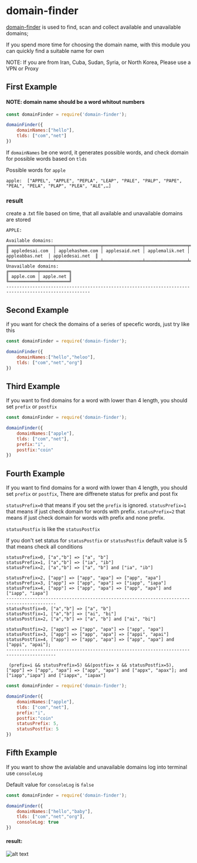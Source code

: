 # domain-finder

[domain-finder](https://github.com/mohammadyaser/domian-finder) is used to find, scan and collect available and unavailable domains;

If you spend more time for choosing the domain name, with this module you can quickly find a suitable name for own

NOTE: If you are from Iran, Cuba, Sudan, Syria, or North Korea, Please use a VPN or Proxy
## First Example ##

#### NOTE: domain name should be a word whitout numbers

```javascript
const domainFinder = require('domain-finder');

domainFinder({
    domainNames:["hello"],
    tlds: ["com","net"]
})
```

If `domainNames` be one word, it generates possible words, and check domain for possible words based on `tlds`

Possible words for `apple`
```
apple:  ["APPEL", "APPLE", "PEPLA", "LEAP", "PALE", "PALP", "PAPE", "PEAL", "PELA", "PLAP", "PLEA", "ALE",…]
```
### result ####
create a .txt file based on time, that all available and unavailable domains are stored

```
APPLE:

Available domains:
╔═════════════════╤═════════════════╤═══════════════╤════════════════╤═════════════════╤═════════════════╗
║ appledesai.com  │ applehashem.com │ applesaid.net │ applemalik.net │ appleabbas.net  │ appledesai.net  ║
╚═════════════════╧═════════════════╧═══════════════╧════════════════╧═════════════════╧═════════════════╝
Unavailable domains:
╔═══════════╤═══════════╗
║ apple.com │ apple.net ║
╚═══════════╧═══════════╝
------------------------------------------------------------------------------------------------------
````

## Second Example ##

if you want for check the domains of a series of specefic words, just try like this

```javascript
const domainFinder = require('domain-finder');

domainFinder({
    domainNames:["hello","heloo"],
    tlds: ["com","net","org"]
})

```
## Third Example ##
If you want to find domains for a word with lower than 4 length, you should set `prefix` or `postfix`

```javascript
const domainFinder = require('domain-finder');

domainFinder({
    domainNames:["apple"],
    tlds: ["com","net"],
    prefix:"i",
    postfix:"coin"
})
```
## Fourth Example ##
If you want to find domains for a word with lower than 4 length, you should set `prefix` or `postfix`,
There are diffrenete status for prefix and post fix

`statusPrefix=0` that means if you set the `prefix` is ignored.
`statusPrefix=1` that means if just check domain for words with prefix.
`statusPrefix=2` that means if just check domain for words with prefix and none prefix.

`statusPostfix` is like the `statusPostfix`


If you don't set status for `statusPostfix` or `statusPostfix` default value is 5 that means check all conditions


```
statusPrefix=0, ["a","b"] => ["a", "b"]
statusPrefix=1, ["a","b"] => ["ia", "ib"]
statusPrefix=2, ["a","b"] => ["a", "b"] and ["ia", "ib"] 

statusPrefix=2, ["app"] => ["app", "apa"] => ["app", "apa"] 
statusPrefix=3, ["app"] => ["app", "apa"] => ["iapp", "iapa"] 
statusPrefix=4, ["app"] => ["app", "apa"] => ["app", "apa"] and ["iapp", "iapa"] 
-----------------------------------------------------------------------------------------
statusPostfix=0, ["a","b"] => ["a", "b"]
statusPostfix=1, ["a","b"] => ["ai", "bi"]
statusPostfix=2, ["a","b"] => ["a", "b"] and ["ai", "bi"] 

statusPostfix=2, ["app"] => ["app", "apa"] => ["app", "apa"] 
statusPostfix=3, ["app"] => ["app", "apa"] => ["appi", "apai"] 
statusPostfix=4, ["app"] => ["app", "apa"] => ["app", "apa"] and ["appi", "apai"];
-----------------------------------------------------------------------------------------

 (prefix=i && statusPrefix=5) &&(postfix= x && statusPostfix=5), 
["app"] => ["app", "apa"] => ["app", "apa"] and ["appx", "apax"]; and ["iapp","iapa"] and ["iappx", "iapax"]
```


```javascript
const domainFinder = require('domain-finder');

domainFinder({
    domainNames:["apple"],
    tlds: ["com","net"],
    prefix:"i",
    postfix:"coin"
    statusPrefix: 5,
    statusPostfix: 5
})
```

## Fifth Example ##

If you want to show the avialable and unavailable domains log into terminal use `consoleLog`

Default value for `consoleLog` is `false`
```javascript
const domainFinder = require('domain-finder');

domainFinder({
    domainNames:["hello","baby"],
    tlds: ["com","net","org"],
    consoleLog: true
})
```

#### result: ####

![alt text](https://github.com/mohammadyaser/domian-finder/blob/master/assets/result.png)




